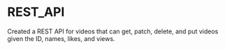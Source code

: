 # REST_API
Created a REST API for videos that can get, patch, delete, and put videos given the ID, names, likes, and views. 
